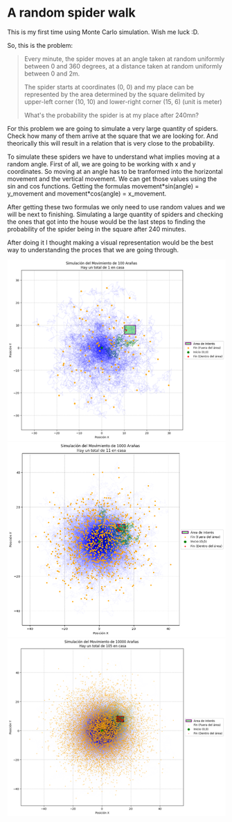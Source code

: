 # A random spider walk
This is my first time using Monte Carlo simulation. Wish me luck :D.

So, this is the problem:

>Every minute, the spider moves at an angle taken at random uniformly between 0 and 360 degrees, at a distance taken at random uniformly between 0 and 2m.
>
>The spider starts at coordinates (0, 0) and my place can be represented by the area determined by the square delimited by upper-left corner (10, 10) and lower-right corner (15, 6) (unit is meter)
>
>What's the probability the spider is at my place after 240mn?

For this problem we are going to simulate a very large quantity of spiders. Check how many of them arrive at the square that we are looking for. And theorically this will result in a relation that is very close to the probability.

To simulate these spiders we have to understand what implies moving at a random angle. First of all, we are going to be working with x and y coordinates. So moving at an angle has to be tranformed into the horizontal movement and the vertical movement. We can get those values using the sin and cos functions. Getting the formulas movement\*sin(angle) = y_movement and movement\*cos(angle) = x_movement.

After getting these two formulas we only need to use random values and we will be next to finishing. Simulating a large quantity of spiders and checking the ones that got into the house would be the last steps to finding the probability of the spider being in the square after 240 minutes.

After doing it I thought making a visual representation would be the best way to understanding the proces that we are going through.

![Simulation of 100 spiders](./100_spiders.png)
![Simulation of 1000 spiders](./1000_spiders.png)
![Simulation of 10000 spiders](./10000_spiders.png)
